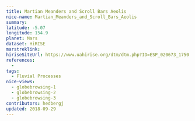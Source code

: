 ```yaml
---
title: Martian Meanders and Scroll Bars Aeolis
nice-name: Martian_Meanders_and_Scroll_Bars_Aeolis
summary:
latitude: -5.07
longitude: 154.9
planet: Mars
dataset: HiRISE
marstreklink:
hiriseSiteUrl: https://www.uahirise.org/dtm/dtm.php?ID=ESP_020673_1750
references:
  -
tags:
  - Fluvial Processes
nice-views:
  - globebrowsing-1
  - globebrowsing-2
  - globebrowsing-3
contributors: hedbergj
updated: 2018-09-29
---
```

